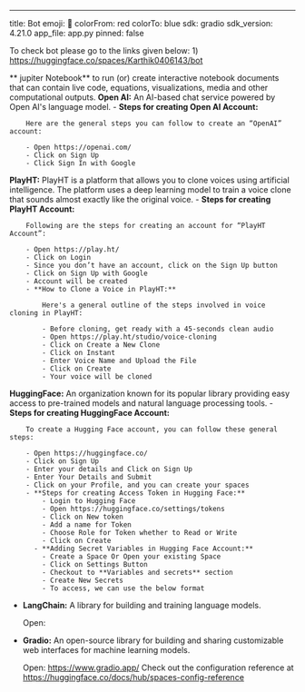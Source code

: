 ---
title: Bot
emoji: 🏃
colorFrom: red
colorTo: blue
sdk: gradio
sdk_version: 4.21.0
app_file: app.py
pinned: false

To check bot please go to the links given below:
                1) https://huggingface.co/spaces/Karthik0406143/bot
              

** jupiter Notebook** to run (or) create interactive notebook documents that can contain live code,
                        equations, visualizations, media and other computational outputs. 
**Open AI:** An AI-based chat service powered by Open AI's language model.
    - **Steps for creating Open AI Account:**
        
        Here are the general steps you can follow to create an “OpenAI” account:
        
        - Open https://openai.com/
        - Click on Sign Up
        - Click Sign In with Google
     
**PlayHT:** PlayHT is a platform that allows you to clone voices using artificial intelligence. The platform uses a deep learning model to train a voice clone that sounds almost exactly like the original voice.
    - **Steps for creating PlayHT Account:**
        
        Following are the steps for creating an account for “PlayHT Account”:
        
        - Open https://play.ht/
        - Click on Login
        - Since you don’t have an account, click on the Sign Up button
        - Click on Sign Up with Google
        - Account will be created
        - **How to Clone a Voice in PlayHT:**
            
            Here's a general outline of the steps involved in voice cloning in PlayHT:
            
            - Before cloning, get ready with a 45-seconds clean audio
            - Open https://play.ht/studio/voice-cloning
            - Click on Create a New Clone
            - Click on Instant
            - Enter Voice Name and Upload the File
            - Click on Create
            - Your voice will be cloned
**HuggingFace:** An organization known for its popular library providing easy access to pre-trained models and natural language processing tools.
    - **Steps for creating HuggingFace Account:**
        
        To create a Hugging Face account, you can follow these general steps:
        
        - Open https://huggingface.co/
        - Click on Sign Up
        - Enter your details and Click on Sign Up
        - Enter Your Details and Submit
        - Click on your Profile, and you can create your spaces
        - **Steps for creating Access Token in Hugging Face:**
            - Login to Hugging Face
            - Open https://huggingface.co/settings/tokens
            - Click on New token
            - Add a name for Token
            - Choose Role for Token whether to Read or Write
            - Click on Create
          - **Adding Secret Variables in Hugging Face Account:**
            - Create a Space Or Open your existing Space
            - Click on Settings Button
            - Checkout to **Variables and secrets** section
            - Create New Secrets
            - To access, we can use the below format
- **LangChain:** A library for building and training language models.
    
    Open: 
    

- **Gradio:** An open-source library for building and sharing customizable web interfaces for machine learning models.
    
    Open: https://www.gradio.app/
Check out the configuration reference at https://huggingface.co/docs/hub/spaces-config-reference
